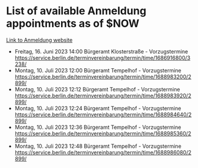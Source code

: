# List of available Anmeldung appointments as of $NOW
[Link to Anmeldung website](https://service.berlin.de/terminvereinbarung/termin/tag.php?termin=1&anliegen[]=120686&dienstleisterlist=122210,122217,327316,122219,327312,122227,327314,122231,327346,122243,327348,122254,122252,329742,122260,329745,122262,329748,122271,327278,122273,327274,122277,327276,330436,122280,327294,122282,327290,122284,327292,122291,327270,122285,327266,122286,327264,122296,327268,150230,329760,122297,327286,122294,327284,122312,329763,122314,329775,122304,327330,122311,327334,122309,327332,317869,122281,327352,122279,329772,122283,122276,327324,122274,327326,122267,329766,122246,327318,122251,327320,122257,327322,122208,327298,122226,327300&herkunft=http%3A%2F%2Fservice.berlin.de%2Fdienstleistung%2F120686%2F)
- Freitag, 16. Juni 2023 14:00 Bürgeramt Klosterstraße - Vorzugstermine https://service.berlin.de/terminvereinbarung/termin/time/1686916800/3238/
- Montag, 10. Juli 2023 12:00 Bürgeramt Tempelhof - Vorzugstermine https://service.berlin.de/terminvereinbarung/termin/time/1688983200/2899/
- Montag, 10. Juli 2023 12:12 Bürgeramt Tempelhof - Vorzugstermine https://service.berlin.de/terminvereinbarung/termin/time/1688983920/2899/
- Montag, 10. Juli 2023 12:24 Bürgeramt Tempelhof - Vorzugstermine https://service.berlin.de/terminvereinbarung/termin/time/1688984640/2899/
- Montag, 10. Juli 2023 12:36 Bürgeramt Tempelhof - Vorzugstermine https://service.berlin.de/terminvereinbarung/termin/time/1688985360/2899/
- Montag, 10. Juli 2023 12:48 Bürgeramt Tempelhof - Vorzugstermine https://service.berlin.de/terminvereinbarung/termin/time/1688986080/2899/
